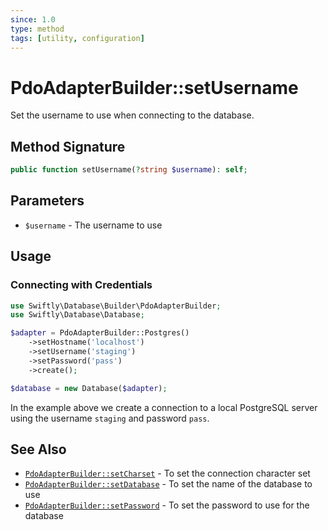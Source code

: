 ```yaml
---
since: 1.0
type: method
tags: [utility, configuration]
---
```

# PdoAdapterBuilder::setUsername

Set the username to use when connecting to the database.

## Method Signature

```php
public function setUsername(?string $username): self;
```

## Parameters

* `$username` - The username to use

## Usage
### Connecting with Credentials

```php
use Swiftly\Database\Builder\PdoAdapterBuilder;
use Swiftly\Database\Database;

$adapter = PdoAdapterBuilder::Postgres()
    ->setHostname('localhost')
    ->setUsername('staging')
    ->setPassword('pass')
    ->create();

$database = new Database($adapter);
```

In the example above we create a connection to a local PostgreSQL server using
the username `staging` and password `pass`.

## See Also

* [`PdoAdapterBuilder::setCharset`](./setCharset.md) - To set the connection character set
* [`PdoAdapterBuilder::setDatabase`](./setDatabase.md) - To set the name of the database to use
* [`PdoAdapterBuilder::setPassword`](./setPassword.md) - To set the password to use for the database

